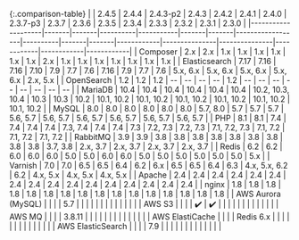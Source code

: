 
{:.comparison-table}
|                    | 2.4.5 | 2.4.4 | 2.4.3-p2 | 2.4.3     | 2.4.2 | 2.4.1 | 2.4.0            | 2.3.7-p3 | 2.3.7 | 2.3.6 | 2.3.5      | 2.3.4         | 2.3.3         | 2.3.2      | 2.3.1      | 2.3.0      |
|--------------------|-------|-------|----------|-----------|-------|-------|------------------|----------|-------|-------|------------|---------------|---------------|------------|------------|------------|
| Composer           | 2.x   | 2.x   | 1.x      | 1.x       | 1.x   | 1.x   | 1.x              | 1.x      | 2.x   | 1.x   | 1.x        | 1.x           | 1.x           | 1.x        | 1.x        | 1.x        |
| Elasticsearch      | 7.17  | 7.16  | 7.16     | 7.10      | 7.9   | 7.7   | 7.6              | 7.16     | 7.9   | 7.7   | 7.6        | 5.x, 6.x      | 5.x, 6.x      | 5.x, 6.x   | 5.x, 6.x   | 2.x, 5.x   |
| OpenSearch         | 1.2   | 1.2   | 1.2      | --        | --    | --    | --               | 1.2      | --    | --    | --         | --            | --            | --         | --         | --         |
| MariaDB            | 10.4  | 10.4  | 10.4     | 10.4      | 10.4  | 10.4  | 10.2, 10.3, 10.4 | 10.3     | 10.3  | 10.2  | 10.1, 10.2 | 10.1, 10.2    | 10.1, 10.2    | 10.1, 10.2 | 10.1, 10.2 | 10.1, 10.2 |
| MySQL              | 8.0   | 8.0   | 8.0      | 8.0       | 8.0   | 8.0   | 5.7, 8.0         | 5.7      | 5.7   | 5.7   | 5.6, 5.7   | 5.6, 5.7      | 5.6, 5.7      | 5.6, 5.7   | 5.6, 5.7   | 5.6, 5.7   |
| PHP                | 8.1   | 8.1   | 7.4      | 7.4       | 7.4   | 7.4   | 7.3, 7.4         | 7.4      | 7.4   | 7.3   | 7.2, 7.3   | 7.2, 7.3      | 7.1, 7.2, 7.3 | 7.1, 7.2   | 7.1, 7.2   | 7.1, 7.2   |
| RabbitMQ           | 3.9   | 3.9   | 3.8      | 3.8       | 3.8   | 3.8   | 3.8              | 3.8      | 3.8   | 3.8   | 3.8        | 3.7, 3.8      | 2.x, 3.7      | 2.x, 3.7   | 2.x, 3.7   | 2.x, 3.7   |
| Redis              | 6.2   | 6.2   | 6.0      | 6.0       | 6.0   | 5.0   | 5.0              | 6.0      | 6.0   | 5.0   | 5.0        | 5.0           | 5.0           | 5.0        | 5.0        | 5.x        |
| Varnish            | 7.0   | 7.0   | 6.5      | 6.5       | 6.4   | 6.2   | 6.x              | 6.5      | 6.5   | 6.4   | 6.3        | 4.x, 5.x, 6.2 | 6.2           | 4.x, 5.x   | 4.x, 5.x   | 4.x, 5.x   |
| Apache             | 2.4   | 2.4   | 2.4      | 2.4       | 2.4   | 2.4   | 2.4              | 2.4      | 2.4   | 2.4   | 2.4        | 2.4           | 2.4           | 2.4        | 2.4        | 2.4        |
| nginx              | 1.8   | 1.8   | 1.8      | 1.8       | 1.8   | 1.8   | 1.8              | 1.8      | 1.8   | 1.8   | 1.8        | 1.8           | 1.8           | 1.8        | 1.8        | 1.8        |
| AWS Aurora (MySQL) |       |       |          | 5.7       |       |       |                  |          |       |       |            |               |               |            |            |            |
| AWS S3             |       |       |          | ✔️         | ✔️     |       |                  |          |       |       |            |               |               |            |            |            |
| AWS MQ             |       |       |          | 3.8.11    |       |       |                  |          |       |       |            |               |               |            |            |            |
| AWS ElastiCache    |       |       |          | Redis 6.x |       |       |                  |          |       |       |            |               |               |            |            |            |
| AWS ElasticSearch  |       |       |          | 7.9       |       |       |                  |          |       |       |            |               |               |            |            |            |

<style>
.comparison-table {
  table-layout: auto
}

.comparison-table thead th {
  padding: 15px 15px;
  font-size: 14px !important;
  font-weight: bold;
  color: black;
  /*background-color: lightgray;*/
}
</style>
